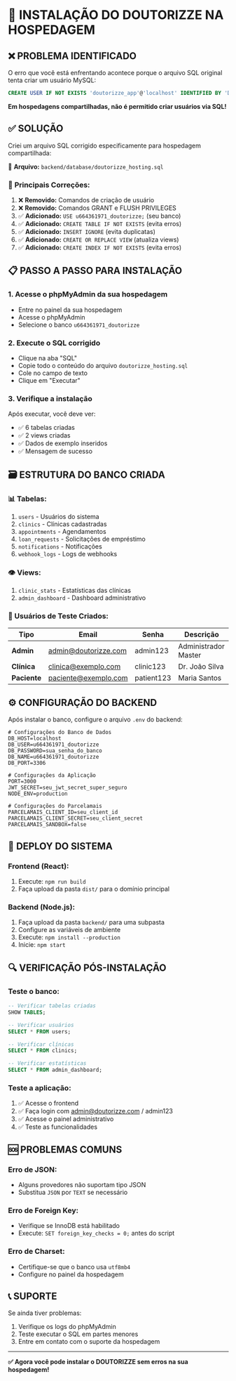 # 🚀 INSTALAÇÃO DO DOUTORIZZE NA HOSPEDAGEM

## ❌ **PROBLEMA IDENTIFICADO**

O erro que você está enfrentando acontece porque o arquivo SQL original tenta criar um usuário MySQL:

```sql
CREATE USER IF NOT EXISTS 'doutorizze_app'@'localhost' IDENTIFIED BY 'D0ut0r1zz3_S3cur3_P4ss!';
```

**Em hospedagens compartilhadas, não é permitido criar usuários via SQL!**

## ✅ **SOLUÇÃO**

Criei um arquivo SQL corrigido especificamente para hospedagem compartilhada:

📁 **Arquivo:** `backend/database/doutorizze_hosting.sql`

### 🔧 **Principais Correções:**

1. ❌ **Removido:** Comandos de criação de usuário
2. ❌ **Removido:** Comandos GRANT e FLUSH PRIVILEGES
3. ✅ **Adicionado:** `USE u664361971_doutorizze;` (seu banco)
4. ✅ **Adicionado:** `CREATE TABLE IF NOT EXISTS` (evita erros)
5. ✅ **Adicionado:** `INSERT IGNORE` (evita duplicatas)
6. ✅ **Adicionado:** `CREATE OR REPLACE VIEW` (atualiza views)
7. ✅ **Adicionado:** `CREATE INDEX IF NOT EXISTS` (evita erros)

## 📋 **PASSO A PASSO PARA INSTALAÇÃO**

### **1. Acesse o phpMyAdmin da sua hospedagem**
- Entre no painel da sua hospedagem
- Acesse o phpMyAdmin
- Selecione o banco `u664361971_doutorizze`

### **2. Execute o SQL corrigido**
- Clique na aba "SQL"
- Copie todo o conteúdo do arquivo `doutorizze_hosting.sql`
- Cole no campo de texto
- Clique em "Executar"

### **3. Verifique a instalação**
Após executar, você deve ver:
- ✅ 6 tabelas criadas
- ✅ 2 views criadas
- ✅ Dados de exemplo inseridos
- ✅ Mensagem de sucesso

## 🗃️ **ESTRUTURA DO BANCO CRIADA**

### **📊 Tabelas:**
1. `users` - Usuários do sistema
2. `clinics` - Clínicas cadastradas
3. `appointments` - Agendamentos
4. `loan_requests` - Solicitações de empréstimo
5. `notifications` - Notificações
6. `webhook_logs` - Logs de webhooks

### **👁️ Views:**
1. `clinic_stats` - Estatísticas das clínicas
2. `admin_dashboard` - Dashboard administrativo

### **🔐 Usuários de Teste Criados:**

| Tipo | Email | Senha | Descrição |
|------|-------|-------|-----------|
| **Admin** | admin@doutorizze.com | admin123 | Administrador Master |
| **Clínica** | clinica@exemplo.com | clinic123 | Dr. João Silva |
| **Paciente** | paciente@exemplo.com | patient123 | Maria Santos |

## ⚙️ **CONFIGURAÇÃO DO BACKEND**

Após instalar o banco, configure o arquivo `.env` do backend:

```env
# Configurações do Banco de Dados
DB_HOST=localhost
DB_USER=u664361971_doutorizze
DB_PASSWORD=sua_senha_do_banco
DB_NAME=u664361971_doutorizze
DB_PORT=3306

# Configurações da Aplicação
PORT=3000
JWT_SECRET=seu_jwt_secret_super_seguro
NODE_ENV=production

# Configurações do Parcelamais
PARCELAMAIS_CLIENT_ID=seu_client_id
PARCELAMAIS_CLIENT_SECRET=seu_client_secret
PARCELAMAIS_SANDBOX=false
```

## 🚀 **DEPLOY DO SISTEMA**

### **Frontend (React):**
1. Execute: `npm run build`
2. Faça upload da pasta `dist/` para o domínio principal

### **Backend (Node.js):**
1. Faça upload da pasta `backend/` para uma subpasta
2. Configure as variáveis de ambiente
3. Execute: `npm install --production`
4. Inicie: `npm start`

## 🔍 **VERIFICAÇÃO PÓS-INSTALAÇÃO**

### **Teste o banco:**
```sql
-- Verificar tabelas criadas
SHOW TABLES;

-- Verificar usuários
SELECT * FROM users;

-- Verificar clínicas
SELECT * FROM clinics;

-- Verificar estatísticas
SELECT * FROM admin_dashboard;
```

### **Teste a aplicação:**
1. ✅ Acesse o frontend
2. ✅ Faça login com admin@doutorizze.com / admin123
3. ✅ Acesse o painel administrativo
4. ✅ Teste as funcionalidades

## 🆘 **PROBLEMAS COMUNS**

### **Erro de JSON:**
- Alguns provedores não suportam tipo JSON
- Substitua `JSON` por `TEXT` se necessário

### **Erro de Foreign Key:**
- Verifique se InnoDB está habilitado
- Execute: `SET foreign_key_checks = 0;` antes do script

### **Erro de Charset:**
- Certifique-se que o banco usa `utf8mb4`
- Configure no painel da hospedagem

## 📞 **SUPORTE**

Se ainda tiver problemas:
1. Verifique os logs do phpMyAdmin
2. Teste executar o SQL em partes menores
3. Entre em contato com o suporte da hospedagem

---

**✅ Agora você pode instalar o DOUTORIZZE sem erros na sua hospedagem!**